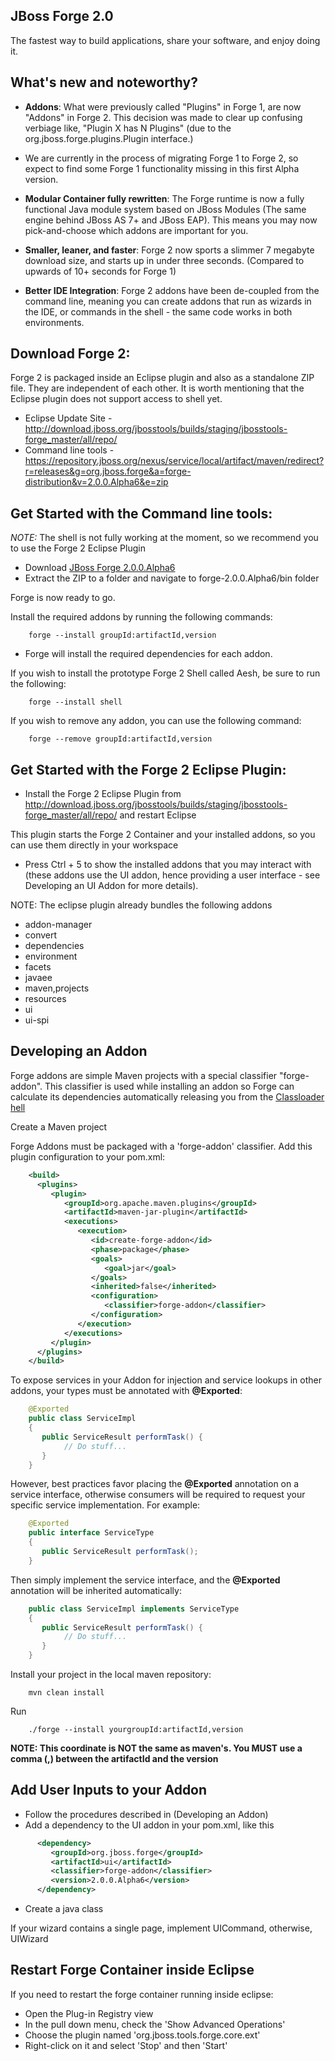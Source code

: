 ## JBoss Forge 2.0

The fastest way to build applications, share your software, and enjoy doing it.


What's new and noteworthy? 
-------------------------------------------------------------------------------

* **Addons**: What were previously called "Plugins" in Forge 1, are now "Addons" in Forge 2. This decision was made to clear up confusing verbiage like, "Plugin X has N Plugins" (due to the org.jboss.forge.plugins.Plugin interface.)

* We are currently in the process of migrating Forge 1 to Forge 2, so expect to find some Forge 1 functionality missing in this first Alpha version.

* **Modular Container fully rewritten**: The Forge runtime is now a fully functional Java module system based on JBoss Modules (The same engine behind JBoss AS 7+ and JBoss EAP). This means you may now pick-and-choose which addons are important for you.

* **Smaller, leaner, and faster**: Forge 2 now sports a slimmer 7 megabyte download size, and starts up in under three seconds. (Compared to upwards of 10+ seconds for Forge 1)

* **Better IDE Integration**: Forge 2 addons have been de-coupled from the command line, meaning you can create addons that run as wizards in the IDE, or commands in the shell - the same code works in both environments.

## Download Forge 2:    
Forge 2 is packaged inside an Eclipse plugin and also as a standalone ZIP file. They are independent of each other.
It is worth mentioning that the Eclipse plugin does not support access to shell yet.

- Eclipse Update Site - http://download.jboss.org/jbosstools/builds/staging/jbosstools-forge_master/all/repo/
- Command line tools - https://repository.jboss.org/nexus/service/local/artifact/maven/redirect?r=releases&g=org.jboss.forge&a=forge-distribution&v=2.0.0.Alpha6&e=zip


Get Started with the Command line tools:
-------------------------------------------------------------------------------
*NOTE:* The shell is not fully working at the moment, so we recommend you to use the Forge 2 Eclipse Plugin

* Download [JBoss Forge 2.0.0.Alpha6](https://repository.jboss.org/nexus/service/local/artifact/maven/redirect?r=releases&g=org.jboss.forge&a=forge-distribution&v=2.0.0.Alpha6&e=zip)
* Extract the ZIP to a folder and navigate to forge-2.0.0.Alpha6/bin folder

Forge is now ready to go. 

Install the required addons by running the following commands:

```shell
    forge --install groupId:artifactId,version
```

- Forge will install the required dependencies for each addon.

If you wish to install the prototype Forge 2 Shell called Aesh, be sure to run the following:
```shell    
    forge --install shell
```

If you wish to remove any addon, you can use the following command:

```shell    
    forge --remove groupId:artifactId,version
```

Get Started with the Forge 2 Eclipse Plugin:
-------------------------------------------------------------------------------

- Install the Forge 2 Eclipse Plugin from http://download.jboss.org/jbosstools/builds/staging/jbosstools-forge_master/all/repo/ and restart Eclipse

This plugin starts the Forge 2 Container and your installed addons, so you can use them directly in your workspace
- Press Ctrl + 5 to show the installed addons that you may interact with (these addons use the UI addon, hence providing a user interface - see Developing an UI Addon for more details).

NOTE: The eclipse plugin already bundles the following addons 
* addon-manager
* convert
* dependencies
* environment
* facets
* javaee
* maven,projects
* resources
* ui
* ui-spi 

Developing an Addon
-------------------------------------------------------------------------------
Forge addons are simple Maven projects with a special classifier "forge-addon". This classifier is used while installing an addon so Forge can calculate its dependencies automatically releasing you from the [Classloader hell](http://robjsoftware.org/2007/07/13/classloader-hell/)

Create a Maven project

Forge Addons must be packaged with a 'forge-addon' classifier. Add this plugin configuration to your pom.xml:

```xml 
    <build>
      <plugins>
         <plugin>
            <groupId>org.apache.maven.plugins</groupId>
            <artifactId>maven-jar-plugin</artifactId>
            <executions>
               <execution>
                  <id>create-forge-addon</id>
                  <phase>package</phase>
                  <goals>
                     <goal>jar</goal>
                  </goals>
                  <inherited>false</inherited>
                  <configuration>
                     <classifier>forge-addon</classifier>
                  </configuration>
               </execution>
            </executions>
         </plugin>
      </plugins>
    </build>
```

To expose services in your Addon for injection and service lookups in other addons, your types must be annotated with **@Exported**: 
```java
    @Exported
    public class ServiceImpl
    {
       public ServiceResult performTask() {
            // Do stuff...
       }
    }
```

However, best practices favor placing the **@Exported** annotation on a service interface, otherwise consumers will be required to request your specific service implementation. For example:
```java
    @Exported
    public interface ServiceType
    {
       public ServiceResult performTask();
    }
```

Then simply implement the service interface, and the **@Exported** annotation will be inherited automatically:
```java
    public class ServiceImpl implements ServiceType
    {
       public ServiceResult performTask() {
            // Do stuff...
       }
    }
```

Install your project in the local maven repository:

```shell
    mvn clean install
```
Run

```shell
    ./forge --install yourgroupId:artifactId,version
```

**NOTE: This coordinate is NOT the same as maven's. You MUST use a comma (,) between the artifactId and the version**

Add User Inputs to your Addon
-------------------------------------------------------------------------------
- Follow the procedures described in (Developing an Addon)
- Add a dependency to the UI addon in your pom.xml, like this

```xml 
      <dependency>
         <groupId>org.jboss.forge</groupId>
         <artifactId>ui</artifactId>
         <classifier>forge-addon</classifier>
         <version>2.0.0.Alpha6</version>
      </dependency>
```

- Create a java class

If your wizard contains a single page, implement UICommand, otherwise, UIWizard
  
Restart Forge Container inside Eclipse
----------------------------------------------------------------------------------
 
 If you need to restart the forge container running inside eclipse:
 
 - Open the Plug-in Registry view
 - In the pull down menu, check the 'Show Advanced Operations'
 - Choose the plugin named 'org.jboss.tools.forge.core.ext'
 - Right-click on it and select 'Stop' and then 'Start'
 
